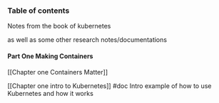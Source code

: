 ### Table of contents 

Notes from the book of kubernetes 

as well as some other research notes/documentations 

#### Part One Making Containers 

[[Chapter one Containers Matter]]

[[Chapter one intro to Kubernetes]]  #doc Intro example of how to use Kubernetes and how it works 
